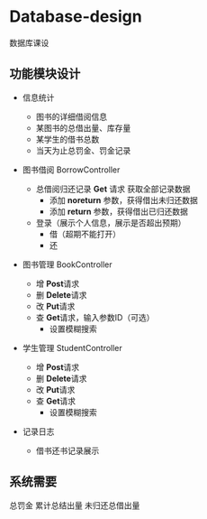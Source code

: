 # Database-design
数据库课设

## 功能模块设计
* 信息统计
    * 图书的详细借阅信息
    * 某图书的总借出量、库存量
    * 某学生的借书总数
    * 当天为止总罚金、罚金记录
* 图书借阅
BorrowController

  * 总借阅归还记录
    **Get** 请求 获取全部记录数据
    * 添加 **noreturn** 参数，获得借出未归还数据
    * 添加 **return** 参数，获得借出已归还数据
  * 登录（展示个人信息，展示是否超出预期）
      * 借（超期不能打开）
      * 还
* 图书管理
 BookController
  * 增
  **Post**请求
  * 删
  **Delete**请求
  * 改
  **Put**请求
  * 查
  **Get**请求，输入参数ID（可选）
    * 设置模糊搜索
* 学生管理 StudentController
  * 增 **Post**请求
  * 删 **Delete**请求
  * 改 **Put**请求
  * 查 **Get**请求
    * 设置模糊搜索
  
* 记录日志
  * 借书还书记录展示
## 系统需要
  总罚金
  累计总结出量
  未归还总借出量

